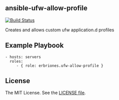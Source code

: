 ansible-ufw-allow-profile
-------------------------

[![Build Status](https://travis-ci.org/erbriones/ansible-ufw-allow-profile.svg?branch=master)](https://travis-ci.org/erbriones/ansible-ufw-allow-profile)

Creates and allows custom ufw application.d profiles

Example Playbook
----------------

    - hosts: servers
      roles:
         - { role: erbriones.ufw-allow-profile }

License
-------

The MIT License. See the [LICENSE file](https://github.com/erbriones/ansible-ufw-packages/blob/master/LICENSE).
